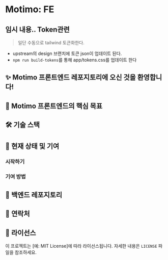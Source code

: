 # Motimo: FE

## 임시 내용.. Token관련

> 일단 수동으로 tailwind 토큰화한다.

- upstream의 design 브랜치에 토큰 json이 업데이트 된다.
- `npm run build-tokens`를 통해 app/tokens.css를 업데이트 한다

## ✨ Motimo 프론트엔드 레포지토리에 오신 것을 환영합니다!

## 🚀 Motimo 프론트엔드의 핵심 목표

## 🛠️ 기술 스택

## 🚧 현재 상태 및 기여

### 시작하기

### 기여 방법

## 🔗 백엔드 레포지토리

## 📧 연락처

## 📄 라이선스

이 프로젝트는 [예: MIT License]에 따라 라이선스됩니다. 자세한 내용은 `LICENSE` 파일을 참조하세요.
